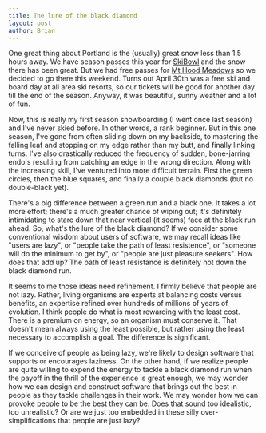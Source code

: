 ```yaml
--- 
title: The lure of the black diamond
layout: post
author: Brian
---
```

One great thing about Portland is the (usually) great snow less than 1.5 hours away. We have season passes this year for [SkiBowl](http://www.skibowl.com/winter/home.cfm) and the snow there has been great. But we had free passes for [Mt Hood Meadows](http://www.skihood.com/) so we decided to go there this weekend. Turns out April 30th was a free ski and board day at all area ski resorts, so our tickets will be good for another day till the end of the season. Anyway, it was beautiful, sunny weather and a lot of fun.

Now, this is really my first season snowboarding (I went once last season) and I've never skied before. In other words, a rank beginner. But in this one season, I've gone from often sliding down on my backside, to mastering the falling leaf and stopping on my edge rather than my butt, and finally linking turns. I've also drastically reduced the frequency of sudden, bone-jarring endo's resulting from catching an edge in the wrong direction. Along with the increasing skill, I've ventured into more difficult terrain. First the green circles, then the blue squares, and finally a couple black diamonds (but no double-black yet).

There's a big difference between a green run and a black one. It takes a lot more effort; there's a much greater chance of wiping out; it's definitely intimidating to stare down that near vertical (it seems) face at the black run ahead. So, what's the lure of the black diamond? If we consider some conventional wisdom about users of software, we may recall ideas like "users are lazy", or "people take the path of least resistence", or "someone will do the minimum to get by", or "people are just pleasure seekers". How does that add up? The path of least resistance is definitely not down the black diamond run.

It seems to me those ideas need refinement. I firmly believe that people are not lazy. Rather, living organisms are experts at balancing costs versus benefits, an expertise refined over hundreds of millions of years of evolution. I think people do what is most rewarding with the least cost. There is a premium on energy, so an organism must conserve it. That doesn't mean always using the least possible, but rather using the least necessary to accomplish a goal. The difference is significant.

If we conceive of people as being lazy, we're likely to design software that supports or encourages laziness. On the other hand, if we realize people are quite willing to expend the energy to tackle a black diamond run when the payoff in the thrill of the experience is great enough, we may wonder how we can design and construct software that brings out the best in people as they tackle challenges in their work. We may wonder how we can provoke people to be the best they can be. Does that sound too idealistic, too unrealistic? Or are we just too embedded in these silly over-simplifications that people are just lazy?
